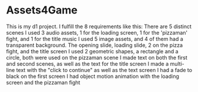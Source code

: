 # Assets4Game
This is my d1 project.
I fulfill the 8 requirements like this:
There are 5 distinct scenes
I used 3 audio assets, 1 for the loading screen, 1 for the 'pizzaman' fight, and 1 for the title music
I used 5 image assets, and 4 of them had a transparent background. The opening slide, loading slide, 2 on the pizza fight, and the title screen
I used 2 geometric shapes, a rectangle and a circle, both were used on the pizzaman scene
I made text on both the first and second scenes, as well as the text for the title screen
I made a multi-line text with the "click to continue" as well as the text screen
I had a fade to black on the first screen
I had object motion animation with the loading screen and the pizzaman fight
